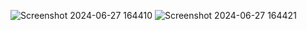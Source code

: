 ![Screenshot 2024-06-27 164410](https://github.com/iamanshkevadiya/JavaScript/assets/146837647/28f53362-dce2-442e-9516-9cbe5465413e)
![Screenshot 2024-06-27 164421](https://github.com/iamanshkevadiya/JavaScript/assets/146837647/dd86e56d-a040-4c31-815d-326b8a3fc57a)
